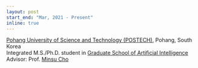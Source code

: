 ```yaml
---
layout: post
start_end: "Mar, 2021 - Present"
inline: true
---
```


[Pohang University of Science and Technology (POSTECH)](https://postech.ac.kr/eng/), Pohang, South Korea \
Integrated M.S./Ph.D. student in [Graduate School of Artificial Intelligence](https://ai.postech.ac.kr/)  \
Advisor: Prof. [Minsu Cho](https://cvlab.postech.ac.kr/~mcho/)